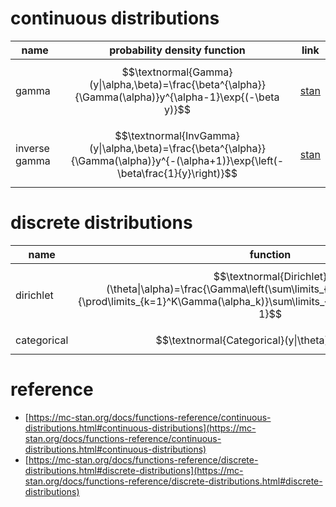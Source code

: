 # continuous distributions

|name|probability density function|link|
|---|---|---|
|gamma|$$\textnormal{Gamma}(y\|\alpha,\beta)=\frac{\beta^{\alpha}}{\Gamma(\alpha)}y^{\alpha-1}\exp{(-\beta y)}$$|[stan](https://mc-stan.org/docs/functions-reference/gamma-distribution.html)|
|inverse gamma|$$\textnormal{InvGamma}(y\|\alpha,\beta)=\frac{\beta^{\alpha}}{\Gamma(\alpha)}y^{-(\alpha+1)}\exp{\left(-\beta\frac{1}{y}\right)}$$|[stan](https://mc-stan.org/docs/functions-reference/inverse-gamma-distribution.html)|

# discrete distributions

|name|function|link|
|---|---|---|
|dirichlet|$$\textnormal{Dirichlet}(\theta\|\alpha)=\frac{\Gamma\left(\sum\limits_{k=1}^K\alpha_k\right)}{\prod\limits_{k=1}^K\Gamma(\alpha_k)}\sum\limits_{k=1}^K\theta_{k}^{\alpha_k-1}$$|[stan](https://mc-stan.org/docs/functions-reference/dirichlet-distribution.html)<br>[wiki](https://en.wikipedia.org/wiki/Dirichlet_distribution)|
|categorical|$$\textnormal{Categorical}(y\|\theta)=\theta_y$$|[stan](https://mc-stan.org/docs/functions-reference/categorical-distribution.html)|



# reference

* [https://mc-stan.org/docs/functions-reference/continuous-distributions.html#continuous-distributions](https://mc-stan.org/docs/functions-reference/continuous-distributions.html#continuous-distributions)
* [https://mc-stan.org/docs/functions-reference/discrete-distributions.html#discrete-distributions](https://mc-stan.org/docs/functions-reference/discrete-distributions.html#discrete-distributions)